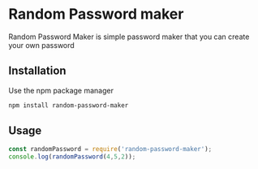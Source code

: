 # Random Password maker

Random Password Maker is simple password maker that you can create your own password

## Installation

Use the npm package manager

```bash
npm install random-password-maker
```

## Usage

```javascript
const randomPassword = require('random-password-maker');
console.log(randomPassword(4,5,2));
